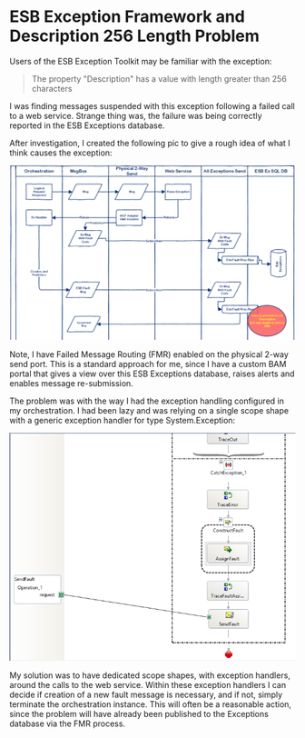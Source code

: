 # ESB Exception Framework and Description 256 Length Problem
Users of the ESB Exception Toolkit may be familiar with the exception:
>The property "Description" has a value with length greater than 256 characters

I was finding messages suspended with this exception following a failed call to a web service. Strange thing was, the failure was being correctly reported in the ESB Exceptions database.

After investigation, I created the following pic to give a rough idea of what I think causes the exception:

![sequence](/images/long-description/sequence.png)

Note, I have Failed Message Routing (FMR) enabled on the physical 2-way send port. This is a standard approach for me, since I have a custom BAM portal that gives a view over this ESB Exceptions database, raises alerts and enables message re-submission.

The problem was with the way I had the exception handling configured in my orchestration. I had been lazy and was relying on a single scope shape with a generic exception handler for type System.Exception:

![single ex handler](/images/long-description/Ex-Handler.png)

My solution was to have dedicated scope shapes, with exception handlers, around the calls to the web service. Within these exception handlers I can decide if creation of a new fault message is necessary, and if not, simply terminate the orchestration instance. This will often be a reasonable action, since the problem will have already been published to the Exceptions database via the FMR process.
